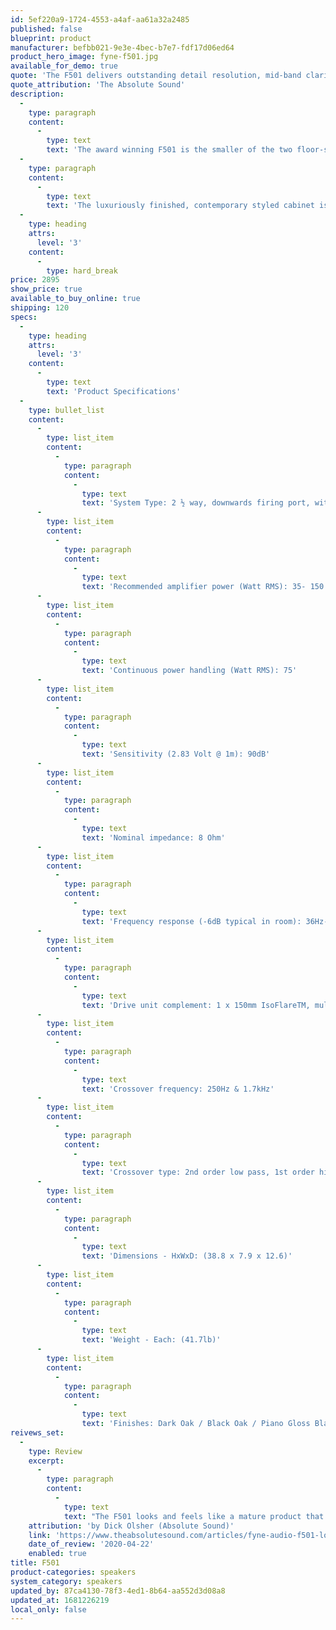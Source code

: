 ```yaml
---
id: 5ef220a9-1724-4553-a4af-aa61a32a2485
published: false
blueprint: product
manufacturer: befbb021-9e3e-4bec-b7e7-fdf17d06ed64
product_hero_image: fyne-f501.jpg
available_for_demo: true
quote: 'The F501 delivers outstanding detail resolution, mid-band clarity, and spectacular imaging.'
quote_attribution: 'The Absolute Sound'
description:
  -
    type: paragraph
    content:
      -
        type: text
        text: 'The award winning F501 is the smaller of the two floor-standing loudspeakers in the F500 series but capable of delivering low bass and effortless dynamics from a compact, small footprint cabinet. Bringing additional scale and power to the F500 series signature clarity and articulation, the 150mm proprietary IsoFlareTM driver is accompanied by a matched 150mm bass driver. The IsoFlareTM driver delivers isotropic energy radiation with point source constant directivity providing outstanding stereo imaging, even off axis. Ideal for small to medium-sized rooms, the F501 is supplied with a dedicated plinth incorporating our BassTraxTM Tractrix diffuser system, which integrates bass energy uniformly into the room.'
  -
    type: paragraph
    content:
      -
        type: text
        text: 'The luxuriously finished, contemporary styled cabinet is available in a choice of dark oak or black oak real wood veneer and piano gloss black or white. Enhancing its aesthetic appeal, it has a gently curved front and rear baffle which additionally benefits the acoustic performance by reducing coloration effects.'
  -
    type: heading
    attrs:
      level: '3'
    content:
      -
        type: hard_break
price: 2895
show_price: true
available_to_buy_online: true
shipping: 120
specs:
  -
    type: heading
    attrs:
      level: '3'
    content:
      -
        type: text
        text: 'Product Specifications'
  -
    type: bullet_list
    content:
      -
        type: list_item
        content:
          -
            type: paragraph
            content:
              -
                type: text
                text: 'System Type: 2 ½ way, downwards firing port, with BassTraxTMTractrix diffuser. Twin cavity coupled reflex'
      -
        type: list_item
        content:
          -
            type: paragraph
            content:
              -
                type: text
                text: 'Recommended amplifier power (Watt RMS): 35- 150'
      -
        type: list_item
        content:
          -
            type: paragraph
            content:
              -
                type: text
                text: 'Continuous power handling (Watt RMS): 75'
      -
        type: list_item
        content:
          -
            type: paragraph
            content:
              -
                type: text
                text: 'Sensitivity (2.83 Volt @ 1m): 90dB'
      -
        type: list_item
        content:
          -
            type: paragraph
            content:
              -
                type: text
                text: 'Nominal impedance: 8 Ohm'
      -
        type: list_item
        content:
          -
            type: paragraph
            content:
              -
                type: text
                text: 'Frequency response (-6dB typical in room): 36Hz- 34kHz'
      -
        type: list_item
        content:
          -
            type: paragraph
            content:
              -
                type: text
                text: 'Drive unit complement: 1 x 150mm IsoFlareTM, multi-fiber bass / mid with 25mm titanium dome compression tweeter 1 x 150mm multi-fiber bass'
      -
        type: list_item
        content:
          -
            type: paragraph
            content:
              -
                type: text
                text: 'Crossover frequency: 250Hz & 1.7kHz'
      -
        type: list_item
        content:
          -
            type: paragraph
            content:
              -
                type: text
                text: 'Crossover type: 2nd order low pass, 1st order high pass'
      -
        type: list_item
        content:
          -
            type: paragraph
            content:
              -
                type: text
                text: 'Dimensions - HxWxD: (38.8 x 7.9 x 12.6)'
      -
        type: list_item
        content:
          -
            type: paragraph
            content:
              -
                type: text
                text: 'Weight - Each: (41.7lb)'
      -
        type: list_item
        content:
          -
            type: paragraph
            content:
              -
                type: text
                text: 'Finishes: Dark Oak / Black Oak / Piano Gloss Black / Piano Gloss White'
reivews_set:
  -
    type: Review
    excerpt:
      -
        type: paragraph
        content:
          -
            type: text
            text: "The F501 looks and feels like a mature product that has been brilliantly executed. It proved easy to listen to over long listening sessions. Initial listening excitement sometimes wears off pretty quickly. Not so with the Fyne F501. I continued listening late into the night. With my eyes closed, I could imagine being teleported to the original recording venue, not exactly front row, but a satisfying mid-hall perspective. The F501 delivers outstanding detail resolution, mid-band clarity, and spectacular imaging. Add excellent transient speed and control to the sonic mix, especially when partnered by solid-state amplification, and what you end up with is a mighty-fine Fyne F501—a compelling buy at its price point.\_ \_"
    attribution: 'by Dick Olsher (Absolute Sound)'
    link: 'https://www.theabsolutesound.com/articles/fyne-audio-f501-loudspeaker/'
    date_of_review: '2020-04-22'
    enabled: true
title: F501
product-categories: speakers
system_category: speakers
updated_by: 87ca4130-78f3-4ed1-8b64-aa552d3d08a8
updated_at: 1681226219
local_only: false
---
```

